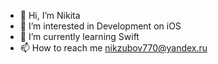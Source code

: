 - 👋 Hi, I’m Nikita 
- 👀 I’m interested in Development on iOS
- 🌱 I’m currently learning Swift 
- 📫 How to reach me nikzubov770@yandex.ru

<!---
kompot-I/kompot-I is a ✨ special ✨ repository because its `README.md` (this file) appears on your GitHub profile.
You can click the Preview link to take a look at your changes.
--->

